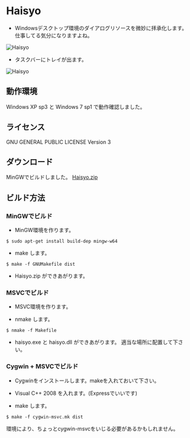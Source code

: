 Haisyo
======

- Windowsデスクトップ環境のダイアログリソースを微妙に拝承化します。
  仕事してる気分になりますよね。

![Haisyo](http://zuse.jp/misc/haisyo-example.png)

- タスクバーにトレイが出ます。

![Haisyo](http://zuse.jp/misc/haisyo-tray.png)


動作環境
--------

Windows XP sp3 と Windows 7 sp1 で動作確認しました。

ライセンス
----------
GNU GENERAL PUBLIC LICENSE Version 3


ダウンロード
------------

MinGWでビルドしました。
[Haisyo.zip](http://zuse.jp/misc/Haisyo.zip)


ビルド方法
----------

### MinGWでビルド

* MinGW環境を作ります。

```
$ sudo apt-get install build-dep mingw-w64
```

* make します。

```
$ make -f GNUMakefile dist
```

* Haisyo.zip ができあがります。


### MSVCでビルド

* MSVC環境を作ります。

* nmake します。

```
$ nmake -f Makefile
```

* haisyo.exe と haisyo.dll ができあがります。
  適当な場所に配置して下さい。


### Cygwin + MSVCでビルド

* Cygwinをインストールします。makeを入れておいて下さい。

* Visual C++ 2008 を入れます。(Expressでいいです)

* make します。

```
$ make -f cygwin-msvc.mk dist
```

  環境により、ちょっとcygwin-msvcをいじる必要があるかもしれません。


